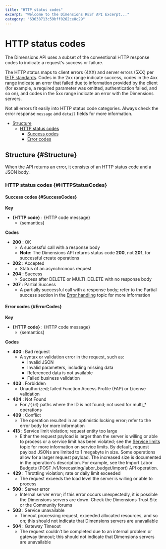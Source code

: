```yaml
---
title: "HTTP status codes"
excerpt: "Welcome to the Dimensions REST API Excerpt..."
category: "63638713c59bff0262ce8c29"
---
```


# HTTP status codes

The Dimensions API uses a subset of the conventional HTTP response codes to indicate a request's success or failure. 

The HTTP status maps to client errors (4XX) and server errors (5XX) per [IETF standards](https://www.ietf.org/about/standards-process.html). Codes in the 2xx range indicate success, codes in the 4xx range indicate an error that failed due to information provided by the client (for example, a required parameter was omitted, authentication failed, and so on), and codes in the 5xx range indicate an error with the Dimensions servers.

Not all errors fit easily into HTTP status code categories. Always check the error response `message` and `detail` fields for more information.

* [Structure](#Structure)
	* [HTTP status codes](#HTTPStatusCodes)
		* [Success codes](#SuccessCodes)
		* [Error codes](#ErrorCodes)

## Structure {#Structure}

When the API returns an error, it consists of an HTTP status code and a JSON body. 

### HTTP status codes {#HTTPStatusCodes}

#### Success codes {#SuccessCodes}

**Key**

* **{HTTP code}** : {HTTP code message}
	* {semantics}

**Codes**

* **200** : OK
	* A successful call with a response body
	* **Note:** The Dimensions API returns status code **200**, not **201**, for successful create operations
* **202** : Accepted
	* Status of an asynchronous request
* **204** : Success 
	* Success after DELETE or MULTI_DELETE with no response body
* **207** : Partial Success 
	* A partially successful call with a response body; refer to the Partial success section in the [Error handling](C:5337497a-fc55-4f05-95a3-9d0cadee52cd) topic for more information

#### Error codes {#ErrorCodes}

**Key**

* **{HTTP code}** : {HTTP code message}
	* {semantics}

**Codes**

* **400** : Bad request
	* A syntax or validation error in the request, such as:
		* Invalid JSON
		* Invalid parameters, including missing data
		* Referenced data is not available
		* Failed business validation
* **403** : Forbidden
	* Unauthorized; failed Function Access Profile (FAP) or License validation
* **404** : Not Found
	* For `/{id}` paths where the ID is not found; not used for multi_* operations
* **409** : Conflict
	* The operation resulted in an optimistic locking error; refer to the error body for more information
* **413** : Service limit violation; request entity too large
	* Either the request payload is larger than the server is willing or able to process or a service limit has been violated; see the [Service limits](C:fd45ab6e-6a20-4ce2-97e9-e2c2a95dacd5) topic for more information on service limits. By default, request payload JSONs are limited to 1 megabyte in size. Some operations allow for a larger request payload. The increased size is documented in the operation's description. For example, see the Import Labor Budgets (POST /v1/forecasting/labor_budget/import) API operation.
* **429** : Throttling violation; rate or daily limit exceeded
	* The request exceeds the load level the server is willing or able to process
* **500** : Server error
	* Internal server error; if this error occurs unexpectedly, it is possible the Dimensions servers are down. Check the Dimensions Trust Site or the Community forums
* **503** : Service unavailable
	* Timeout processing request, exceeded allocated resources, and so on; this should not indicate that Dimensions servers are unavailable
* **504** : Gateway Timeout
	* The request couldn’t be completed due to an internal problem or gateway timeout; this should not indicate that Dimensions servers are unavailable
